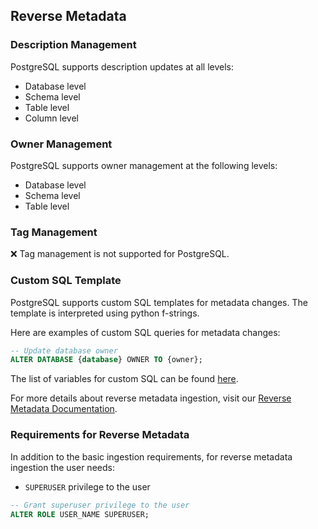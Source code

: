 ## Reverse Metadata

### Description Management

PostgreSQL supports description updates at all levels:
- Database level
- Schema level
- Table level
- Column level

### Owner Management

PostgreSQL supports owner management at the following levels:
- Database level
- Schema level
- Table level

### Tag Management

❌ Tag management is not supported for PostgreSQL.

### Custom SQL Template

PostgreSQL supports custom SQL templates for metadata changes. The template is interpreted using python f-strings.

Here are examples of custom SQL queries for metadata changes:

```sql
-- Update database owner
ALTER DATABASE {database} OWNER TO {owner};
```

The list of variables for custom SQL can be found [here](/applications/reverse-metadata#custom-sql-template).

For more details about reverse metadata ingestion, visit our [Reverse Metadata Documentation](/applications/reverse-metadata).

### Requirements for Reverse Metadata

In addition to the basic ingestion requirements, for reverse metadata ingestion the user needs:
- `SUPERUSER` privilege to the user

```sql
-- Grant superuser privilege to the user
ALTER ROLE USER_NAME SUPERUSER;
```
